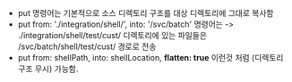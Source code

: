 - put 명령어는 기본적으로 소스 디렉토리 구조를 대상 디렉토리에 그대로 복사함
- put from: './integration/shell/', into: '/svc/batch' 명령어는 -> ./integration/shell/test/cust/ 디렉토리에 있는 파일들은 /svc/batch/shell/test/cust/ 경로로 전송
- put from: shellPath, into: shellLocation, **flatten: true** 이런것 처럼 (디렉토리 구조 무시) 가능함.
